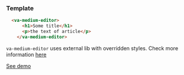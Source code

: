 ### Template
```html
  <va-medium-editor>
      <h1>Some title</h1>
      <p>the text of article</p>
    </va-medium-editor>
```

`va-medium-editor` uses external lib with overridden styles. Check more information [here](https://yabwe.github.io/medium-editor/)

[See demo](https://vuestic.epicmax.co/#/admin/forms/medium-editor)
